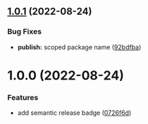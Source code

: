 ## [1.0.1](https://github.com/hoganb/semantic-release/compare/v1.0.0...v1.0.1) (2022-08-24)


### Bug Fixes

* **publish:** scoped package name ([92bdfba](https://github.com/hoganb/semantic-release/commit/92bdfbafc06ca9d0700638a2421056580410f778))

# 1.0.0 (2022-08-24)


### Features

* add semantic release badge ([0726f6d](https://github.com/hoganb/semantic-release/commit/0726f6d54e29e9d0d2f4bc2b86b9f54f250af81b))
